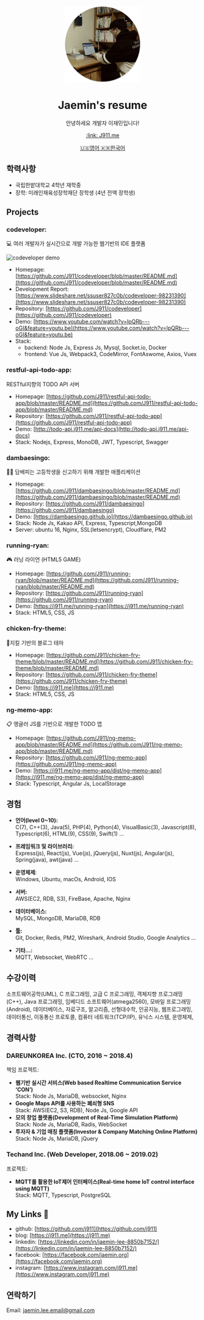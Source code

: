 <p align="center">
  <img width="200" src="./resource/image/profile.png">
  <h1 align="center">Jaemin's resume</h1>
  <p align="center">안녕하세요 개발자 이재민입니다!</p>
  <p align="center"><a href="https://j911.me" target="_blank">:link: J911.me</a></p>
  <p align="center"><a href="https://github.com/J911/resume/blob/master/en.md" target="_blank">🇺🇸영어 </a><a href="https://github.com/J911/resume/blob/master/ko.md" target="_blank">🇰🇷한국어</a></p>
</p>

## 학력사항 
- 국립한밭대학교 4학년 재학중
- 장학: 미래인재육성장학재단 장학생 (4년 전액 장학생)

## Projects
### codeveloper:
💻 여러 개발자가 실시간으로 개발 가능한 웹기반의 IDE 플랫폼

![codeveloper demo](/resource/image/codeveloper.gif)
- Homepage: [https://github.com/J911/codeveloper/blob/master/README.md](https://github.com/J911/codeveloper/blob/master/README.md)
- Development Report: [https://www.slideshare.net/ssuser827c0b/codeveloper-98231390](https://www.slideshare.net/ssuser827c0b/codeveloper-98231390)
- Repository: [https://github.com/J911/codeveloper](https://github.com/J911/codeveloper)
- Demo: [https://www.youtube.com/watch?v=lpQRb---oGI&feature=youtu.be](https://www.youtube.com/watch?v=lpQRb---oGI&feature=youtu.be)
- Stack: 
  - backend: Node Js, Express Js, Mysql, Socket.io, Docker
  - frontend: Vue Js, Webpack3, CodeMirror, FontAswome, Axios, Vuex

### restful-api-todo-app: 
RESTful지향의 TODO API 서버
- Homepage: [https://github.com/J911/restful-api-todo-app/blob/master/README.md](https://github.com/J911/restful-api-todo-app/blob/master/README.md)
- Repository: [https://github.com/J911/restful-api-todo-app](https://github.com/J911/restful-api-todo-app)
- Demo: [http://todo-api.j911.me/api-docs](http://todo-api.j911.me/api-docs)
- Stack: Nodejs, Express, MonoDB, JWT, Typescript, Swagger

### dambaesingo:
🚬🚫 담배피는 고등학생을 신고하기 위해 개발한 애플리케이션

- Homepage: [https://github.com/J911/dambaesingo/blob/master/README.md](https://github.com/J911/dambaesingo/blob/master/README.md)
- Repository: [https://github.com/J911/dambaesingo](https://github.com/J911/dambaesingo)
- Demo: [https://dambaesingo.github.io](https://dambaesingo.github.io)
- Stack: Node Js, Kakao API, Express, Typescript,MongoDB
- Server: ubuntu 16, Nginx, SSL(letsencrypt), Cloudflare, PM2

### running-ryan:
🎮 러닝 라이언 (HTML5 GAME)

- Homepage: [https://github.com/J911/running-ryan/blob/master/README.md](https://github.com/J911/running-ryan/blob/master/README.md)
- Repository: [https://github.com/J911/running-ryan](https://github.com/J911/running-ryan)
- Demo: [https://j911.me/running-ryan](https://j911.me/running-ryan)
- Stack: HTML5, CSS, JS

### chicken-fry-theme:
🍗지킬 기반의 블로그 테마

- Homepage: [https://github.com/J911/chicken-fry-theme/blob/master/README.md](https://github.com/J911/chicken-fry-theme/blob/master/README.md)
- Repository: [https://github.com/J911/chicken-fry-theme](https://github.com/J911/chicken-fry-theme)
- Demo: [https://j911.me](https://j911.me)
- Stack: HTML5, CSS, JS

### ng-memo-app: 
📋 앵귤러 JS를 기반으로 개발한 TODO 앱

- Homepage: [https://github.com/J911/ng-memo-app/blob/master/README.md](https://github.com/J911/ng-memo-app/blob/master/README.md)
- Repository: [https://github.com/J911/ng-memo-app](https://github.com/J911/ng-memo-app)
- Demo: [https://j911.me/ng-memo-app/dist/ng-memo-app](https://j911.me/ng-memo-app/dist/ng-memo-app)
- Stack: Typescript, Angular Js, LocalStorage

## 경험
- **언어(level 0~10):**   
C(7), C++(3), Java(5), PHP(4), Python(4), VisualBasic(3), Javascript(8), Typescript(6), HTML(9), CSS(9), Swift(1) ...

- **프레임워크 및 라이브러리:**   
Express(js), React(js), Vue(js), jQuery(js), Nuxt(js), Angular(js), Spring(java), awt(java) ...

- **운영체제**:   
Windows, Ubuntu, macOs, Android, IOS

- **서버:**   
AWS(EC2, RDB, S3), FireBase, Apache, Nginx

- **데이터베이스:**    
MySQL, MongoDB, MariaDB, RDB

- **툴:**   
Git, Docker, Redis, PM2, Wireshark, Android Studio, Google Analytics ...

- **기타...:**   
MQTT, Websocket, WebRTC ...

## 수강이력
소프트웨어공학(UML), 
C 프로그래밍, 
고급 C 프로그래밍, 
객체지향 프로그래밍(C++), 
Java 프로그래밍, 
임베디드 소프트웨어(atmega2560), 
모바일 프로그래밍(Android), 
데이터베이스,
자료구조, 
알고리즘, 
선형대수학,
인공지능,
웹프로그래밍,
데이터통신,
이동통신 프로토콜,
컴퓨터 네트워크(TCP/IP),
유닉스 시스템,
운영체제,

## 경력사항
### DAREUNKOREA Inc. (CTO, 2016 ~ 2018.4)
책임 프로젝트:
- **웹기반 실시간 서비스(Web based Realtime Communication Service ‘CON’)**   
Stack: Node Js, MariaDB, websocket, Nginx
- **Google Maps API를 사용하는 폐쇠형 SNS**   
Stack: AWS(EC2, S3, RDB), Node Js, Google API
- **모의 창업 플랫폼(Development of Real-Time Simulation Platform)**    
Stack: Node Js, MariaDB, Radis, WebSocket
- **투자자 & 기업 매칭 플랫폼(Investor & Company Matching Online Platform)**    
Stack: Node Js, MariaDB, jQuery

### Techand Inc. (Web Developer, 2018.06 ~ 2019.02)
프로젝트:
- **MQTT를 활용한 IoT제어 인터페이스(Real-time home IoT control interface using MQTT)**   
Stack: MQTT, Typescript, PostgreSQL

## My Links 🔗

- github: [https://github.com/j911](https://github.com/j911)
- blog: [https://j911.me](https://j911.me)
- linkedin: [https://linkedin.com/in/jaemin-lee-8850b7152/](https://linkedin.com/in/jaemin-lee-8850b7152/)
- facebook: [https://facebook.com/jaemin.org](https://facebook.com/jaemin.org)
- instagram: [https://www.instagram.com/j911.me](https://www.instagram.com/j911.me)

## 연락하기
Email: jaemin.lee.email@gmail.com
